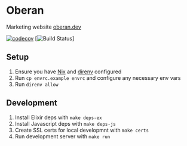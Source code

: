 # Oberan

Marketing website [oberan.dev](https://oberan.dev)

[![codecov](https://codecov.io/gh/oberandev/oberan.dev/graph/badge.svg?token=89GBM65AMA)](https://codecov.io/gh/oberandev/oberan.dev)
[![Build Status](https://oberan.semaphoreci.com/badges/oberan.dev/branches/main.svg)]

## Setup

1. Ensure you have [Nix](https://nixos.org/download.html) and [direnv](https://direnv.net/#basic-installation) configured
2. Run `cp envrc.example envrc` and configure any necessary env vars
3. Run `direnv allow`

## Development

1. Install Elixir deps with `make deps-ex`
2. Install Javascript deps with `make deps-js`
3. Create SSL certs for local developmnt with `make certs`
4. Run development server with `make run`
